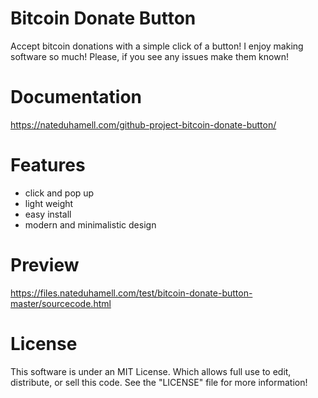 Bitcoin Donate Button
====================================
Accept bitcoin donations with a simple click of a button! I enjoy making software so much!
Please, if you see any issues make them known! 

Documentation
==============
https://nateduhamell.com/github-project-bitcoin-donate-button/

Features
===============
* click and pop up
* light weight
* easy install
* modern and minimalistic design

Preview
========
https://files.nateduhamell.com/test/bitcoin-donate-button-master/sourcecode.html

License
==========
This software is under an MIT License. Which allows full use to edit, distribute, or sell this code.
See the "LICENSE" file for more information!



